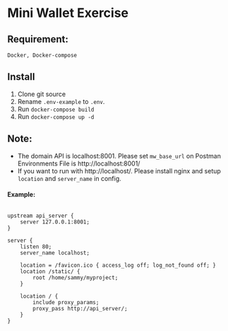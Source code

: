 # Mini Wallet Exercise

## Requirement:
````
Docker, Docker-compose
````

## Install
1. Clone git source
2. Rename `.env-example` to `.env`.  
3. Run `docker-compose build`
4. Run `docker-compose up -d`


## Note:
- The domain API is localhost:8001. Please set `mw_base_url` on Postman Environments File is http://localhost:8001/
- If you want to run with http://localhost/. Please install nginx and setup `location` and `server_name` in config.
#### Example:
```text

upstream api_server {
    server 127.0.0.1:8001;
}

server {
    listen 80;
    server_name localhost;

    location = /favicon.ico { access_log off; log_not_found off; }
    location /static/ {
        root /home/sammy/myproject;
    }

    location / {
        include proxy_params;
        proxy_pass http://api_server/;
    }
}

```